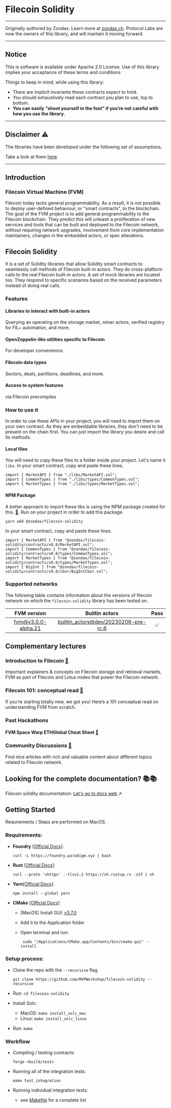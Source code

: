 # Filecoin Solidity

---

Originally authored by Zondax. Learn more at [zondax.ch](https://www.zondax.ch).
Protocol Labs are now the owners of this library, and will mantain it moving forward.

---

## Notice

This is software is available under Apache 2.0 License. Use of this library implies your acceptance of these terms and conditions

Things to keep in mind, while using this library:

-   There are implicit invariants these contracts expect to hold.
-   You should exhaustively read each contract you plan to use, top to bottom.
-   **You can easily “shoot yourself in the foot” if you’re not careful with how you use the library.**

---

## Disclaimer :warning:

The libraries have been developed under the following set of assumptions.

Take a look at them [here](https://docs.zondax.ch/fevm/filecoin-solidity/introduction/assumptions).

---

## Introduction

### Filecoin Virtual Machine (FVM)

Filecoin today lacks general programmability. As a result, it is not possible to deploy user-defined behaviour, or "smart contracts", to the blockchain. The goal of the FVM project is to add general programmability to the Filecoin blockchain.
They predict this will unleash a proliferation of new services and tools that can be built and deployed to the Filecoin network, without requiring network upgrades, involvement from core implementation maintainers, changes in the embedded actors, or spec alterations.

## Filecoin Solidity

It is a set of Solidity libraries that allow Solidity smart contracts to seamlessly call methods of Filecoin built-in actors. They do cross-platform calls to the real Filecoin built-in actors. A set of mock libraries are located too. They respond to specific scenarios based on the received parameters instead of doing real calls.

### Features

#### Libraries to interact with built-in actors

Querying an operating on the storage market, miner actors, verified registry for FIL+ automation, and more.

#### OpenZeppelin-like utilities specific to Filecoin

For developer convenience.

#### Filecoin data types

Sectors, deals, partitions, deadlines, and more.

#### Access to system features

via Filecoin precompiles

### How to use it

In order to use these APIs in your project, you will need to import them on your own contract.
As they are embeddable libraries, they don't need to be present on the chain first. You can just import the library you desire and call its methods.

#### Local files

You will need to copy these files to a folder inside your project. Let's name it `libs`. In your smart contract, copy and paste these lines.

```solidity
import { MarketAPI } from "./libs/MarketAPI.sol";
import { CommonTypes } from "./libs/types/CommonTypes.sol";
import { MarketTypes } from "./libs/types/MarketTypes.sol";
```

#### NPM Package

A better approach to import these libs is using the NPM package created for this. [:link:](https://www.npmjs.com/package/@zondax/filecoin-solidity).
Run on your project in order to add this package.

```yarn
yarn add @zondax/filecoin-solidity
```

In your smart contract, copy and paste these lines.

```solidity
import { MarketAPI } from "@zondax/filecoin-solidity/contracts/v0.8/MarketAPI.sol";
import { CommonTypes } from "@zondax/filecoin-solidity/contracts/v0.8/types/CommonTypes.sol";
import { MarketTypes } from "@zondax/filecoin-solidity/contracts/v0.8/types/MarketTypes.sol";
import { BigInt } from "@zondax/filecoin-solidity/contracts/v0.8/cbor/BigIntCbor.sol";
```

### Supported networks

The following table contains information about the versions of filecoin network on which the `filecoin-solidity` library has been tested on.

|                                              FVM version                                              |                                                         Builtin actors                                                          |        Pass        |
| :---------------------------------------------------------------------------------------------------: | :-----------------------------------------------------------------------------------------------------------------------------: | :----------------: |
| [fvm@v3.0.0-alpha.21](https://github.com/filecoin-project/ref-fvm/releases/tag/fvm%40v3.0.0-alpha.21) | [builtin_actors@dev/20230206-pre-rc.6](https://github.com/filecoin-project/builtin-actors/releases/tag/dev%2F20230206-pre-rc.6) | :white_check_mark: |

## Complementary lectures

### Introduction to Filecoin [:link:](https://docs.filecoin.io/intro/intro-to-filecoin/what-is-filecoin/)

Important explainers & concepts on Filecoin storage and retrieval markets, FVM as part of Filecoin and Lotus nodes that power the Filecoin network.

### Filecoin 101: conceptual read [:link:](https://hackernoon.com/the-filecoin-virtual-machine-everything-you-need-to-know)

If you’re starting totally new, we got you! Here’s a 101 conceptual read on understanding FVM from scratch.

### Past Hackathons

#### FVM Space Warp ETHGlobal Cheat Sheet [:link:](https://github.com/filecoin-project/community/discussions/585)

### Community Discussions [:link:](https://github.com/filecoin-project/community/discussions)

Find nice articles with rich and valuable content about different topics related to Filecoin network.

## Looking for the complete documentation? :books::books:

Filecoin solidity documentation: [Let's go to docs web](https://docs.filecoin.io/smart-contracts/developing-contracts/solidity-libraries/) :arrow_upper_right:

## Getting Started

Requirements / Steps are performed on MacOS.

### Requirements:

-   **Foundry** [[Official Docs]](https://book.getfoundry.sh/getting-started/installation):

    `curl -L https://foundry.paradigm.xyz | bash`

-   **Rust** [[Official Docs]](https://doc.rust-lang.org/book/ch01-01-installation.html):

    `curl --proto '=https' --tlsv1.2 https://sh.rustup.rs -sSf | sh`

-   **Yarn**[[Official Docs]](https://classic.yarnpkg.com/lang/en/docs/install/#mac-stable):

    `npm install --global yarn`

-   **CMake** [[Official Docs]](https://cmake.org/download/):

    -   [MacOS] Install GUI: [v3.7.0](https://github.com/Kitware/CMake/releases/download/v3.27.0/cmake-3.27.0-macos-universal.dmg)
    -   Add it to the Application folder
    -   Open terminal and run:

        ` sudo "/Applications/CMake.app/Contents/bin/cmake-gui" --install`

### Setup process:

-   Clone the repo with the `--recursive` flag

    ```
    git clone https://github.com/MVPWorkshop/filecoin-solidity --recursive
    ```

-   Run: `cd filecoin-solidity`
-   Install Solc:

    -   MacOS:
        `make install_solc_mac`
    -   Linux:
        `make install_solc_linux`

-   Run: `make`

### Workflow

-   Compiling / testing contracts:

    `forge <build/test>`

-   Running all of the integration tests:

    `make test_integration`

-   Running individual integration tests:
    -   see [Makefile](./Makefile) for a complete list
